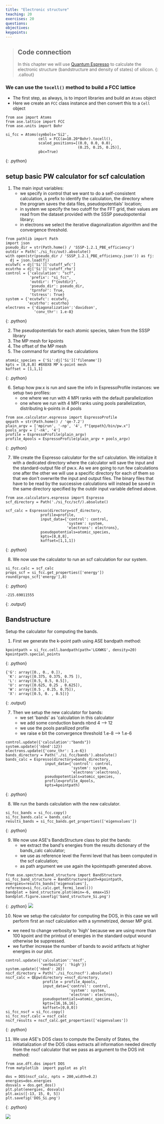 ```yaml
---
title: "Electronic structure"
teaching: 20
exercises: 20
questions:
objectives:
keypoints:
---
```


> ## Code connection
> In this chapter we will use [Quantum Espresso](https://www.quantum-espresso.org/) to calculate the electronic structure (bandstructure and density of states) of silicon.
{: .callout}

### We can use the `tocell()` method to build a FCC lattice

- The first step, as always, is to import libraries and build an `Atoms` object
- Here we create an `FCC` class instance and then convert this to a `Cell` object

~~~
from ase import Atoms
from ase.lattice import FCC
from ase.units import Bohr

si_fcc = Atoms(symbols='Si2',
               cell = FCC(a=10.20*Bohr).tocell(),
               scaled_positions=[(0.0, 0.0, 0.0),
                                 (0.25, 0.25, 0.25)],
               pbc=True)
~~~
{: .python}

## setup basic PW calculator for scf calculation

1. The main input variables: 
   * we specify in control that we want to do a self-consistent calculation, a prefix to identify the calculation, the directory where the program saves the data files, pseudopotentials' location;
   * in system we specify the two cutoff for the FFT grid, their values are read from the dataset provided with the SSSP pseudopotential library;
   * in electrons we select the iterative diagonalization algorithm and the convergence threshold. 

~~~
from pathlib import Path
import json
pseudo_dir = str(Path.home() / 'SSSP-1.2.1_PBE_efficiency')
outdir = Path('./si_fcc/out).absolute() 
with open(str(pseudo_dir / 'SSSP_1.2.1_PBE_efficiency.json')) as fj:
  dj = json.load(fj) 
ecutwfc = dj['Si']['cutoff_wfc']
ecutrho = dj['Si']['cutoff_rho'] 
control = {'calculation': "scf",
           'prefix': "si_fcc",
           'outdir': f"{outdir}",
           'pseudo_dir': pseudo_dir,
           'tprnfor': True,
           'tstress': True}
system = {'ecutwfc': ecutwfc,
          'ecutrho': ecutrho}
electrons = {'diagonalization':'davidson',
             'conv_thr': 1.e-8}
~~~
{: .python}

2. The pseudopotentials for each atomic species, taken from the SSSP library
3. The MP mesh for kpoints 
4. The offset of the MP mesh 
5. The command for starting the calculations 

~~~
atomic_species = {'Si':dj['Si']['filename']}
kpts = [8,8,8] #8X8X8 MP k-point mesh 
koffset = [1,1,1] 

~~~
{: .python}

6. Setup how pw.x is run and save the info in EspressoProfile instances:
   we setup two profiles:
   *  one where we run with 4 MPI ranks with the default parallelization
   *  one where we run with 4 MPI ranks using pools parallelization, distributing k-points in 4 pools 

~~~
from ase.calculator.espresso import EspressoProfile
qepath = str(Path.home() / 'qe-7.2')
plain_argv = ['mpirun', '-np', '4', f"{qepath}/bin/pw.x"]
pools_argv = ['-nk', '4']
profile = EspressoProfile(plain_argv)
profile_4pools = EspressoProfile(plain_argv + pools_argv)    
~~~
{: .python}

7. We create the Espresso calculator for the scf calculation. We initialize it with a dedicated directory where the calculator will save the input and the standard-output file of pw.x. As we are going to run few calculations one after the other we will use a specific directory for each of them so that we don't overwrite the input and output files. The binary files that have to be read by the successive calculations will instead be saved in the same directory specified by the outdir input variable defined above. 

~~~
from ase.calculators.espresso import Espresso 
scf_directory = Path('./si_fcc/scf/).absolute()

scf_calc = Espresso(directory=scf_directory,
                profile=profile,
                input_data={'control': control,
                            'system': system,
                            'electrons': electrons},
                pseudopotentials=atomic_species,
                kpts=[8,8,8],
                koffset=[1,1,1])
~~~
{: .python}

8. We now use the calculator to run an scf calculation for our system.
~~~
si_fcc.calc = scf_calc
props_scf = si_fcc.get_properties(['energy'])
round(props_scf['energy'],8) 
~~~
{: .python}

~~~
-215.69011555
~~~
{: .output}

## Bandstructure

Setup the calculator for computing the bands. 
1. First we generate the k-point path using ASE bandpath method:

~~~
kpointpath = si_fcc.cell.bandpath(path='LGXWKG', density=20)
kpointpath.special_points
~~~
{: .python}

~~~
{'G': array([0., 0., 0.]),
 'K': array([0.375, 0.375, 0.75 ]),
 'L': array([0.5, 0.5, 0.5]),
 'U': array([0.625, 0.25 , 0.625]),
 'W': array([0.5 , 0.25, 0.75]),
 'X': array([0.5, 0. , 0.5])}
~~~
{: .output}

7. Then we setup the new calculator for bands:
   * we set 'bands' as 'calculation in this calculator
   * we add some conduction bands nbnd 4 --> 12  
   * we use the pools parallized profile 
   * we raise e bit the convergence threshold 1.e-8 --> 1.e-6

~~~
control.update({'calculation':"bands"})
system.update({'nbnd':12})
electrons.update({'conv_thr': 1.e-6})
bands_directory = Path('./si_fcc/bands').absolute()
bands_calc = Espresso(directory=bands_directory,
                  input_data={'control': control,
                              'system': system,
                              'electrons':electrons},
                  pseudopotentials=atomic_species, 
                  profile=profile_4pools,
                  kpts=kpointpath) 
~~~
{: .python}

8. We run the bands calculation with the new calculator. 

~~~
si_fcc_bands = si_fcc.copy()
si_fcc_bands.calc = bands_calc
results_bands = si_fcc_bands.get_properties(['eigenvalues']) 
~~~
{: .python}

9. We now use ASE's BandsStructure class to plot the bands:
   * we extract the band's  energies from the results dictionary of the bands_calc calculator;
   * we use as reference level the Fermi level that has been computed in the scf calculation;
   * as path argument we use again the kpointspath generated above. 

~~~
from ase.spectrum.band_structure import BandStructure
si_fcc_band_structure = BandStructure(path=kpointpath, energies=results_bands['eigenvalues'], reference=si_fcc.calc.get_fermi_level())
bandplot = band_structure.plot(emin=-6, emax=15)
bandplot.figure.savefig('band_structure_Si.png')
~~~
{: .python}
![](../fig/band_structure_Si.png)

10. Now we setup the calculator for computing the DOS, in this case we will perform first an nscf calculation with a symmetrized, denser  MP grid. 
   * we need to change verbosity to 'high' because we are using more than 100 kpoint and the printout of energies in the standard output wound otherwise be suppressed. 
   * we further increase the number of bands to avoid artifacts at higher energies in our plot. 

~~~
control.update({'calculation':'nscf',
                'verbosity': 'high'})
system.update({'nbnd': 20})
nscf_directory = Path('./si_fcc/nscf').absolute() 
nscf_calc = QEpw(directory =nscf_directory,
                 profile = profile_4pools,
                 input_data={'control': control,
                             'system': system,
                             'electron': electrons}, 
                 pseudopotentials=atomic_species, 
                 kpts=[16,16,16],
                 koffset=[0,0,0]) 
si_fcc_nscf = si_fcc.copy()
si_fcc_nscf.calc = nscf_calc
nscf_results = nscf_calc.get_properties(['eigenvalues'])
~~~ 
{: .python}

11. We use ASE's DOS class to compute the Density of States, the initiatialization of the DOS class extracts all information needed directly from the nscf calculator that we pass as argument to the DOS init method: 

~~~
from ase.dft.dos import DOS 
from matplotlib  import pyplot as plt

dos = DOS(nscf_calc, npts = 200,width=0.2) 
energies=dos.energies
dosvals = dos.get_dos() 
plt.plot(energies, dosvals)
plt.axis([-13, 15, 0, 5])
plt.savefig('DOS_Si.png')
~~~
{: .python}

![](../fig/DOS_Si.png)
